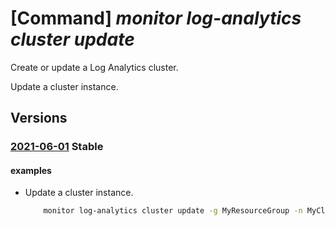# [Command] _monitor log-analytics cluster update_

Create or update a Log Analytics cluster.

Update a cluster instance.

## Versions

### [2021-06-01](/Resources/mgmt-plane/L3N1YnNjcmlwdGlvbnMve30vcmVzb3VyY2Vncm91cHMve30vcHJvdmlkZXJzL21pY3Jvc29mdC5vcGVyYXRpb25hbGluc2lnaHRzL2NsdXN0ZXJzL3t9/2021-06-01.xml) **Stable**

<!-- mgmt-plane /subscriptions/{}/resourcegroups/{}/providers/microsoft.operationalinsights/clusters/{} 2021-06-01 -->

#### examples

- Update a cluster instance.
    ```bash
        monitor log-analytics cluster update -g MyResourceGroup -n MyCluster --key-vault-uri https://myvault.vault.azure.net/ --key-name my-key --key-version fe0adcedd8014aed9c22e9aefb81a1ds --sku-capacity 1000
    ```
